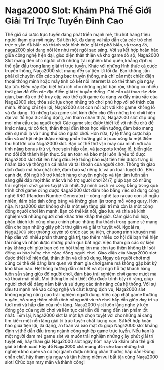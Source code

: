 
# Naga2000 Slot: Khám Phá Thế Giới Giải Trí Trực Tuyến Đỉnh Cao
Thế giới cá cược trực tuyến đang phát triển mạnh mẽ, thu hút hàng triệu người tham gia mỗi ngày.  Sự tiện lợi, đa dạng và hấp dẫn của các trò chơi trực tuyến đã biến nó thành một hình thức giải trí phổ biến, và trong đó, <a href="https://naga2000.cc "> naga2000 slot</a> đang nổi lên như một ngôi sao sáng.  Với sự kết hợp hoàn hảo giữa công nghệ hiện đại, giao diện thân thiện và kho game đồ sộ, Naga2000 Slot mang đến cho người chơi những trải nghiệm khó quên,  khẳng định vị thế dẫn đầu trong làng giải trí trực tuyến.
Khác với những hình thức cá cược truyền thống, Naga2000 slot mang đến sự tiện lợi tối đa. Bạn không cần phải di chuyển đến các sòng bạc truyền thống, mà chỉ cần một chiếc điện thoại thông minh hoặc máy tính có kết nối internet là có thể tham gia ngay lập tức.  Điều này đặc biệt hữu ích cho những người bận rộn, không có nhiều thời gian để đến các địa điểm giải trí truyền thống.  Chỉ cần vài thao tác đơn giản, bạn đã có thể truy cập vào thế giới game đa dạng và đầy màu sắc của Naga2000 slot, thỏa sức lựa chọn những trò chơi phù hợp với sở thích của mình.
Không chỉ tiện lợi, Naga2000 slot còn nổi bật với kho game khổng lồ và đa dạng.  Từ những tựa game slot kinh điển cho đến những trò chơi hiện đại với đồ họa 3D sống động, âm thanh chân thực, Naga2000 slot đáp ứng mọi nhu cầu của người chơi.  Các game slot được thiết kế với nhiều chủ đề khác nhau, từ cổ tích, thần thoại đến khoa học viễn tưởng, đảm bảo mang đến sự mới lạ và hứng thú cho người chơi.  Hơn nữa,  tỷ lệ thắng cược hấp dẫn và cơ hội nhận được những phần thưởng giá trị cao cũng là một điểm thu hút lớn của Naga2000 slot.  Bạn có thể thử vận may của mình với các tính năng bonus thú vị, free spin hấp dẫn, và jackpots khổng lồ, biến giấc mơ đổi đời thành hiện thực.
Sự an toàn và bảo mật luôn là yếu tố được Naga2000 slot đặt lên hàng đầu.  Hệ thống bảo mật tiên tiến được trang bị nhằm bảo vệ thông tin cá nhân và tài khoản của người chơi.  Thông tin giao dịch được mã hóa chặt chẽ, đảm bảo sự riêng tư và an toàn tuyệt đối.  Bên cạnh đó, đội ngũ hỗ trợ khách hàng chuyên nghiệp và tận tâm luôn sẵn sàng giải đáp mọi thắc mắc và hỗ trợ người chơi 24/7, giúp bạn có những trải nghiệm chơi game tuyệt vời nhất.  Sự minh bạch và công bằng trong quá trình chơi game cũng được Naga2000 slot đảm bảo bằng việc sử dụng công nghệ RNG (Random Number Generator) – công nghệ tạo ra các con số ngẫu nhiên, đảm bảo tính công bằng và không gian lận trong mỗi vòng quay.
Hơn nữa,  Naga2000 slot không chỉ là một nền tảng giải trí mà còn là một cộng đồng người chơi lớn mạnh.  Bạn có thể kết nối, giao lưu và chia sẻ kinh nghiệm với những người chơi khác trên khắp thế giới.  Cảm giác hồi hộp, phấn khích khi cùng nhau chinh phục những thử thách trong game sẽ mang đến cho bạn những giây phút thư giãn và giải trí tuyệt vời.  Ngoài ra, Naga2000 slot thường xuyên tổ chức các sự kiện, chương trình khuyến mãi hấp dẫn với nhiều phần thưởng giá trị, tạo thêm nhiều cơ hội để bạn thể hiện tài năng và nhận được những phần quà bất ngờ.  Việc tham gia các sự kiện này không chỉ giúp bạn có cơ hội thắng lớn mà còn tạo thêm không khí sôi động và hào hứng cho cộng đồng người chơi.
Giao diện của Naga2000 slot được thiết kế hiện đại, thân thiện và dễ sử dụng.  Ngay cả người chơi mới cũng có thể dễ dàng làm quen và tham gia chơi game mà không gặp bất kỳ khó khăn nào.  Hệ thống hướng dẫn chi tiết và đội ngũ hỗ trợ khách hàng luôn sẵn sàng giúp đỡ người chơi, đảm bảo trải nghiệm chơi game mượt mà và thoải mái nhất.  Mọi thông tin cần thiết đều được trình bày rõ ràng, giúp người chơi dễ dàng nắm bắt và sử dụng các tính năng của hệ thống.
Với sự đầu tư mạnh mẽ vào công nghệ và chất lượng dịch vụ, Naga2000 slot không ngừng nâng cao trải nghiệm người dùng.  Việc cập nhật game thường xuyên, bổ sung thêm nhiều tính năng mới và trò chơi hấp dẫn giúp duy trì sự tươi mới và hấp dẫn của nền tảng.  Naga2000 slot luôn lắng nghe ý kiến đóng góp của người chơi và liên tục cải tiến để mang đến sản phẩm tốt nhất.
Tóm lại, Naga2000 slot là một lựa chọn tuyệt vời cho những ai đang tìm kiếm một nền tảng giải trí trực tuyến chất lượng cao.  Sự kết hợp hoàn hảo giữa tiện lợi, đa dạng, an toàn và bảo mật đã giúp Naga2000 slot khẳng định vị thế dẫn đầu trong ngành công nghiệp game trực tuyến.  Nếu bạn là một người đam mê game slot và muốn trải nghiệm những giây phút giải trí tuyệt vời, hãy tham gia Naga2000 slot ngay hôm nay và khám phá thế giới giải trí đỉnh cao!  Hãy để Naga2000 slot mang đến cho bạn những trải nghiệm khó quên và cơ hội giành được những phần thưởng hấp dẫn!  Đừng chần chừ, hãy tham gia ngay và tận hưởng niềm vui bất tận cùng Naga2000 slot!  Chúc bạn may mắn và thành công!
